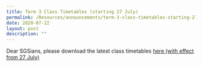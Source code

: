 ```yaml
---
title: Term 3 Class Timetables (starting 27 July)
permalink: /Resources/announcements/term-3-class-timetables-starting-27-july/
date: 2020-07-22
layout: post
description: ""
---
```

Dear SGSians, please download the latest class timetables [here (with effect from 27 July)](/files/Announcement/2020-Class-Timetables-T3W8-Onwards-22072020.pdf)